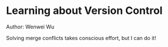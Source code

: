 # Learning about Version Control
Author: Wenwei Wu

Solving merge conflicts takes conscious effort, but I can do it!